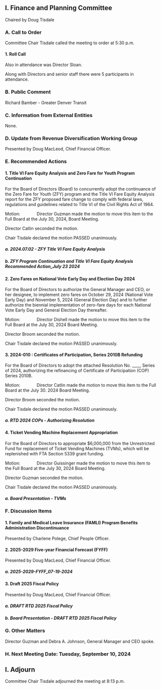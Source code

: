 ## I. Finance and Planning Committee

Chaired by Doug Tisdale

### A. Call to Order

Committee Chair Tisdale called the meeting to order at 5:30 p.m.

#### 1. Roll Call

Also in attendance was Director Sloan.

Along with Directors and senior staff there were 5 participants in attendance.

### B. Public Comment

Richard Bamber - Greater Denver Transit

### C. Information from External Entities

None.

### D. Update from Revenue Diversification Working Group

Presented by Doug MacLeod, Chief Financial Officer.

### E. Recommended Actions

#### 1. Title VI Fare Equity Analysis and Zero Fare for Youth Program Continuation

For the Board of Directors (Board) to concurrently adopt the continuance of the Zero Fare for Youth (ZFY) program and the Title VI Fare Equity Analysis report for the ZFY proposed fare change to comply with federal laws, regulations and guidelines related to Title VI of the Civil Rights Act of 1964.

Motion:              Director Guzman made the motion to move this item to the Full Board at the July 30, 2024, Board Meeting.

Director Catlin seconded the motion.

Chair Tisdale declared the motion PASSED unanimously.

##### a. 2024.07.02 - ZFY Title VI Fare Equity Analysis

##### b. ZFY Program Continuation and Title VI Fare Equity Analysis Recommended Action_July 23 2024

#### 2. Zero Fares on National Vote Early Day and Election Day 2024

For the Board of Directors to authorize the General Manager and CEO, or her designee, to implement zero fares on October 29, 2024 (National Vote Early Day) and November 5, 2024 (General Election Day) and to further authorize the biennial implementation of zero-fare days for each National Vote Early Day and General Election Day thereafter.

Motion:              Director Dishell made the motion to move this item to the Full Board at the July 30, 2024 Board Meeting.

Director Broom seconded the motion.

Chair Tisdale declared the motion PASSED unanimously.

#### 3. 2024-010 : Certificates of Participation, Series 2010B Refunding

For the Board of Directors to adopt the attached Resolution No. ____, Series of 2024, authorizing the refinancing of Certificate of Participation (COP) Series 2010B.

Motion:              Director Catlin made the motion to move this item to the Full Board at the July 30. 2024 Board Meeting.

Director Broom seconded the motion.

Chair Tisdale declared the motion PASSED unanimously.

##### a. RTD 2024 COPs - Authorizing Resolution

#### 4. Ticket Vending Machine Replacement Appropriation

For the Board of Directors to appropriate $6,000,000 from the Unrestricted Fund for replacement of Ticket Vending Machines (TVMs), which will be replenished with FTA Section 5339 grant funding.

Motion:              Director Guissinger made the motion to move this item to the Full Board at the July 30, 2024 Board Meeting.

Director Guzman seconded the motion.

Chair Tisdale declared the motion PASSED unanimously.

##### a. Board Presentation - TVMs

### F. Discussion Items

#### 1. Family and Medical Leave Insurance (FAMLI) Program Benefits Administration Discontinuance

Presented by Charlene Polege, Chief People Officer.

#### 2. 2025-2029 Five-year Financial Forecast (FYFF)

Presented by Doug MacLeod, Chief Financial Officer.

##### a. 2025-2029-FYFF_07-19-2024

#### 3. Draft 2025 Fiscal Policy

Presented by Doug MacLeod, Chief Financial Officer.

##### a. DRAFT RTD 2025 Fiscal Policy

##### b. Board Presentation - DRAFT RTD 2025 Fiscal Policy

### G. Other Matters

Director Guzman and Debra A. Johnson, General Manager and CEO spoke.

### H. Next Meeting Date: Tuesday, September 10, 2024

## I. Adjourn

Committee Chair Tisdale adjourned the meeting at 8:13 p.m.